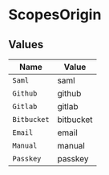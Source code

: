 # ScopesOrigin


## Values

| Name        | Value       |
| ----------- | ----------- |
| `Saml`      | saml        |
| `Github`    | github      |
| `Gitlab`    | gitlab      |
| `Bitbucket` | bitbucket   |
| `Email`     | email       |
| `Manual`    | manual      |
| `Passkey`   | passkey     |